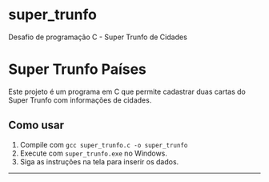 # super_trunfo
Desafio de programação C - Super Trunfo de Cidades

# Super Trunfo Países

Este projeto é um programa em C que permite cadastrar duas cartas do Super Trunfo com informações de cidades.

## Como usar

1. Compile com `gcc super_trunfo.c -o super_trunfo`
2. Execute com `super_trunfo.exe` no Windows.
3. Siga as instruções na tela para inserir os dados.

---
